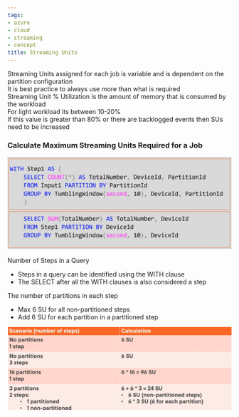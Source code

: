 ```yaml
---
tags:
- azure
- cloud
- streaming
- concept
title: Streaming Units
---
```


Streaming Units assigned for each job is variable and is dependent on the partition configuration  
It is best practice to always use more than what is required  
Streaming Unit % Utilization is the amount of memory that is consumed by the workload  
For light workload its between 10-20%  
If this value is greater than 80% or there are backlogged events then SUs need to be increased

### Calculate Maximum Streaming Units Required for a Job

![Streaming Job Query|500](../images/streaming-job-query.png)

Number of Steps in a Query

* Steps in a query can be identified using the WITH clause
* The SELECT after all the WITH clauses is also considered a step

The number of partitions in each step

* Max 6 SU for all non-partitioned steps
* Add 6 SU for each partition in a partitioned step

![Streaming Job Answer|500](../images/streaming-job-answer.png)